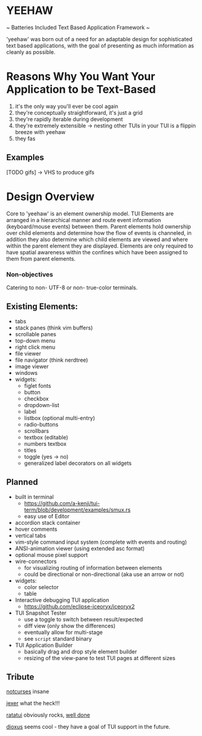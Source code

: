 # YEEHAW

~ Batteries Included Text Based Application Framework ~

'yeehaw' was born out of a need for an adaptable design for sophisticated text
based applications, with the goal of presenting as much information as cleanly
as possible. 

# Reasons Why You Want Your Application to be Text-Based

1) it's the only way you'll ever be cool again
2) they're conceptually straightforward, it's just a grid 
3) they're rapidly iterable during development
4) they're extremely extensible -> nesting other TUIs in your TUI is a
   flippin breeze with yeehaw
5) they fas

## Examples

[TODO gifs] -> VHS to produce gifs

# Design Overview

Core to 'yeehaw' is an element ownership model. TUI Elements are arranged in a
hierarchical manner and route event information (keyboard/mouse events) between
them. Parent elements hold ownership over child elements and determine how the
flow of events is channeled, in addition they also determine which child
elements are viewed and where within the parent element they are displayed.
Elements are only required to have spatial awareness within the confines which
have been assigned to them from parent elements.  

### Non-objectives
Catering to non- UTF-8 or non- true-color terminals.

## Existing Elements:
 - tabs 
 - stack panes (think vim buffers) 
 - scrollable panes
 - top-down menu
 - right click menu
 - file viewer
 - file navigator (think nerdtree)
 - image viewer 
 - windows
 - widgets:
   - figlet fonts 
   - button
   - checkbox
   - dropdown-list
   - label
   - listbox (optional multi-entry)
   - radio-buttons
   - scrollbars
   - textbox (editable) 
   - numbers textbox
   - titles
   - toggle (yes -> no) 
   - generalized label decorators on all widgets

## Planned
 - built in terminal
    - https://github.com/a-kenji/tui-term/blob/development/examples/smux.rs
    - easy use of Editor
 - accordion stack container
 - hover comments
 - vertical tabs
 - vim-style command input system (complete with events and routing)
 - ANSI-animation viewer (using extended asc format)
 - optional mouse pixel support
 - wire-connectors
    - for visualizing routing of information between elements
    - could be directional or non-directional (aka use an arrow or not)
 - widgets:
   - color selector
   - table 
 - Interactive debugging TUI application
   - https://github.com/eclipse-iceoryx/iceoryx2 
 - TUI Snapshot Tester
   - use a toggle to switch between result/expected
   - diff view (only show the differences)
   - eventually allow for multi-stage
   - see `script` standard binary
 - TUI Application Builder 
   - basically drag and drop style element builder
   - resizing of the view-pane to test TUI pages at different 
     sizes

## Tribute

[notcurses](https://github.com/dankamongmen/notcurses) insane

[jexer](https://gitlab.com/AutumnMeowMeow/jexer) what the heck!!!

[ratatui](https://ratatui.rs/) obviously rocks, [well done](https://www.youtube.com/watch?v=9wm1D6Rk8TE)

[dioxus](https://github.com/dioxuslabs/dioxus) seems cool - they have a goal of
TUI support in the future.

